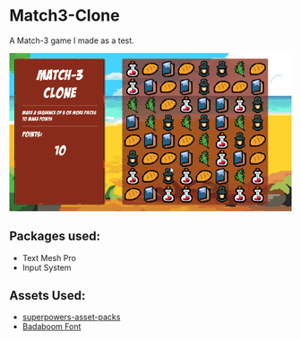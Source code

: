 # Match3-Clone
A Match-3 game I made as a test.

![Match-3](Content/match-3.gif)

## Packages used:
- Text Mesh Pro
- Input System

## Assets Used:
- [superpowers-asset-packs](https://github.com/sparklinlabs/superpowers-asset-packs)
- [Badaboom Font](https://blambot.com/collections/all-fonts/products/badaboom)
